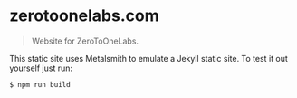 # zerotoonelabs.com

> Website for ZeroToOneLabs.

This static site uses Metalsmith to emulate a Jekyll static site. To test it out yourself just run:

    $ npm run build

